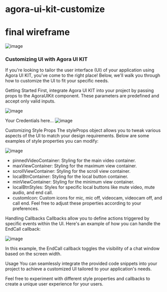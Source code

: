 # agora-ui-kit-customize


# final wireframe
![image](https://github.com/mayurmewada/agora-ui-kit-customize/assets/84275081/789f719f-c28b-4daf-9a81-588a5fcb1a07)

### Customizing UI with Agora UI KIT
If you're looking to tailor the user interface (UI) of your application using Agora UI KIT, you've come to the right place! Below, we'll walk 
you through how to customize the UI to fit your specific needs.

Getting Started
First, integrate Agora UI KIT into your project by passing props to the AgoraUIKit component. These parameters are predefined and accept only valid inputs.

![image](https://github.com/mayurmewada/agora-ui-kit-customize/assets/84275081/61bbee30-5c55-4328-ac8a-dd70638f6d29)

Your Credentials here...
![image](https://github.com/mayurmewada/agora-ui-kit-customize/assets/84275081/83a238aa-7317-4785-bb3c-46d9b494d6a4)

Customizing Style Props
The styleProps object allows you to tweak various aspects of the UI to match your design requirements. Below are some examples of style properties you can modify:

![image](https://github.com/mayurmewada/agora-ui-kit-customize/assets/84275081/0bff2629-4f8d-4a61-a1ba-0458296d1aa7)


- pinnedVideoContainer: Styling for the main video container.
- maxViewContainer: Styling for the maximum view container.
- scrollViewContainer: Styling for the scroll view container.
- localBtnContainer: Styling for the local button container.
- minViewContainer: Styling for the minimum view container.
- localBtnStyles: Styles for specific local buttons like mute video, mute audio, and end call.
- customIcon: Custom icons for mic, mic off, videocam, videocam off, and call end.
Feel free to adjust these properties according to your preferences.

Handling Callbacks
Callbacks allow you to define actions triggered by specific events within the UI. Here's an example of how you can handle the EndCall callback:

![image](https://github.com/mayurmewada/agora-ui-kit-customize/assets/84275081/4c07a011-b31a-4df0-b631-d79264ce0061)

In this example, the EndCall callback toggles the visibility of a chat window based on the screen width.

Usage
You can seamlessly integrate the provided code snippets into your project to achieve a customized UI tailored to your application's needs.



Feel free to experiment with different style properties and callbacks to create a unique user experience for your users.
